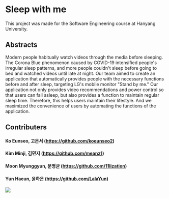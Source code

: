 # Sleep with me
This project was made for the Software Engineering course at Hanyang University.<div>
## Abstracts
Modern people habitually watch videos through the media before sleeping. The Corona Blue phenomenon caused by COVID-19 intensified people's irregular sleep patterns, and more people couldn't sleep before going to bed and watched videos until late at night. Our team aimed to create an application that automatically provides people with the necessary functions before and after sleep, targeting LG's mobile monitor "Stand by me." Our application not only provides video recommendations and power control so that users can fall asleep, but also provides a function to maintain regular sleep time. Therefore, this helps users maintain their lifestyle. And we maximized the convenience of users by automating the functions of the application.

## Contributers
#### Ko Eunseo, 고은서 (https://github.com/koeunseo2) <div>
#### Kim Minji, 김민지 (https://github.com/meanz1) <div>
#### Moon Myunggyun, 문명균 (https://github.com/11lization) <div> 
#### Yun Haeun, 윤하은 (https://github.com/LalaYun) <div>
<a href='https://ifh.cc/v-5KKl4A' target='_blank'><img src='https://ifh.cc/g/5KKl4A.jpg' border='0'></a>
